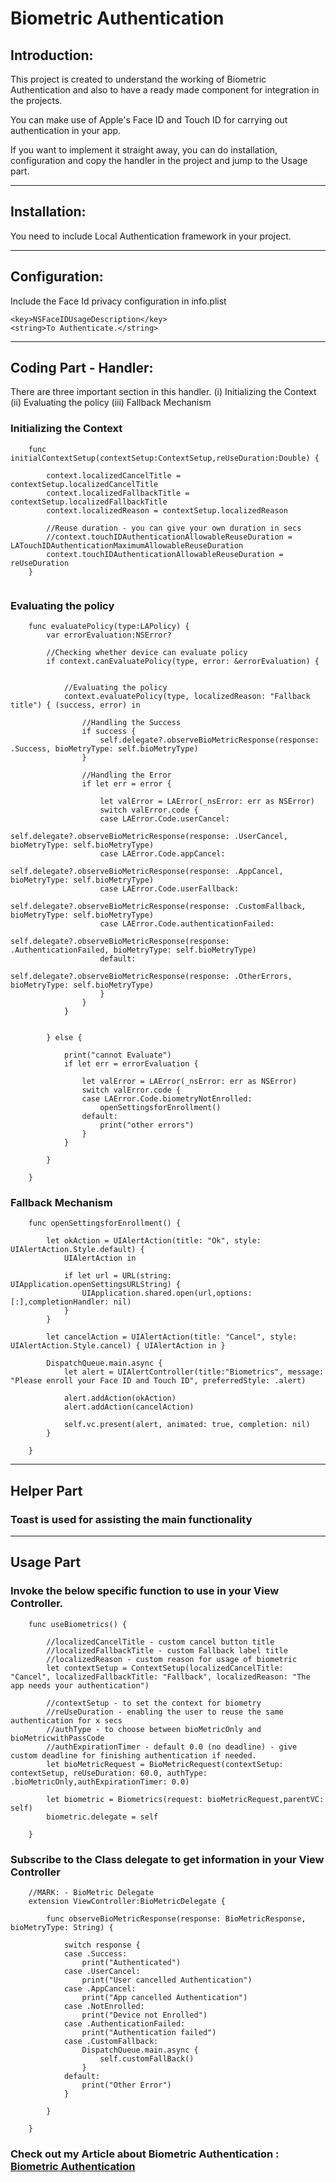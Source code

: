 # Biometric Authentication

## Introduction:

This project is created to understand the working of Biometric Authentication and also to have a ready made component for integration in the projects. 

You can make use of Apple's Face ID and Touch ID for carrying out authentication in your app.

If you want to implement it straight away, you can do installation, configuration and copy the handler in the project and jump to the Usage part.

---------------------------------------------------------------------------------------------------

## Installation:

You need to include Local Authentication framework in your project.

----------------------------------------------------------------------------------------------------

## Configuration:

Include the Face Id privacy configuration in info.plist

```
<key>NSFaceIDUsageDescription</key>
<string>To Authenticate.</string>
```
----------------------------------------------------------------------------------------------------

## Coding Part - Handler:

There are three important section in this handler. (i) Initializing the Context  (ii) Evaluating the policy (iii) Fallback Mechanism

### Initializing the Context

```
    func initialContextSetup(contextSetup:ContextSetup,reUseDuration:Double) {
        
        context.localizedCancelTitle = contextSetup.localizedCancelTitle
        context.localizedFallbackTitle = contextSetup.localizedFallbackTitle
        context.localizedReason = contextSetup.localizedReason
        
        //Reuse duration - you can give your own duration in secs
        //context.touchIDAuthenticationAllowableReuseDuration = LATouchIDAuthenticationMaximumAllowableReuseDuration
        context.touchIDAuthenticationAllowableReuseDuration = reUseDuration
    }
    
```

### Evaluating the policy

```
    func evaluatePolicy(type:LAPolicy) {
        var errorEvaluation:NSError?
        
        //Checking whether device can evaluate policy
        if context.canEvaluatePolicy(type, error: &errorEvaluation) {
            
        
            //Evaluating the policy
            context.evaluatePolicy(type, localizedReason: "Fallback title") { (success, error) in
                
                //Handling the Success
                if success {
                    self.delegate?.observeBioMetricResponse(response: .Success, bioMetryType: self.bioMetryType)
                }
                
                //Handling the Error
                if let err = error {
                    
                    let valError = LAError(_nsError: err as NSError)
                    switch valError.code {
                    case LAError.Code.userCancel:
                        self.delegate?.observeBioMetricResponse(response: .UserCancel, bioMetryType: self.bioMetryType)
                    case LAError.Code.appCancel:
                        self.delegate?.observeBioMetricResponse(response: .AppCancel, bioMetryType: self.bioMetryType)
                    case LAError.Code.userFallback:
                        self.delegate?.observeBioMetricResponse(response: .CustomFallback, bioMetryType: self.bioMetryType)
                    case LAError.Code.authenticationFailed:
                        self.delegate?.observeBioMetricResponse(response: .AuthenticationFailed, bioMetryType: self.bioMetryType)
                    default:
                        self.delegate?.observeBioMetricResponse(response: .OtherErrors, bioMetryType: self.bioMetryType)
                    }
                }
            }
            
    
        } else {
            
            print("cannot Evaluate")
            if let err = errorEvaluation {
                
                let valError = LAError(_nsError: err as NSError)
                switch valError.code {
                case LAError.Code.biometryNotEnrolled:
                    openSettingsforEnrollment()
                default:
                    print("other errors")
                }
            }
            
        }
    
    }
```

### Fallback Mechanism

```
    func openSettingsforEnrollment() { 
        
        let okAction = UIAlertAction(title: "Ok", style: UIAlertAction.Style.default) {
            UIAlertAction in
        
            if let url = URL(string: UIApplication.openSettingsURLString) {
                UIApplication.shared.open(url,options: [:],completionHandler: nil)
            }
        }
        
        let cancelAction = UIAlertAction(title: "Cancel", style: UIAlertAction.Style.cancel) { UIAlertAction in }
        
        DispatchQueue.main.async {
            let alert = UIAlertController(title:"Biometrics", message: "Please enroll your Face ID and Touch ID", preferredStyle: .alert)
            
            alert.addAction(okAction)
            alert.addAction(cancelAction)
            
            self.vc.present(alert, animated: true, completion: nil)
        }
        
    }
```


----------------------------------------------------------------------------------------------------

## Helper Part

### Toast  is used for assisting the main functionality

----------------------------------------------------------------------------------------------------

## Usage Part

### Invoke the below specific function to use in your View Controller. 

```
    func useBiometrics() {
       
        //localizedCancelTitle - custom cancel button title
        //localizedFallbackTitle - custom Fallback label title
        //localizedReason - custom reason for usage of biometric
        let contextSetup = ContextSetup(localizedCancelTitle: "Cancel", localizedFallbackTitle: "Fallback", localizedReason: "The app needs your authentication")
        
        //contextSetup - to set the context for biometry
        //reUseDuration - enabling the user to reuse the same authentication for x secs
        //authType - to choose between bioMetricOnly and bioMetricwithPassCode
        //authExpirationTimer - default 0.0 (no deadline) - give custom deadline for finishing authentication if needed.
        let bioMetricRequest = BioMetricRequest(contextSetup: contextSetup, reUseDuration: 60.0, authType: .bioMetricOnly,authExpirationTimer: 0.0)
    
        let biometric = Biometrics(request: bioMetricRequest,parentVC: self)
        biometric.delegate = self
        
    }
```

### Subscribe to the Class delegate to get information in your View Controller 

```
    //MARK: - BioMetric Delegate
    extension ViewController:BioMetricDelegate {
       
        func observeBioMetricResponse(response: BioMetricResponse, bioMetryType: String) {
            
            switch response {
            case .Success:
                print("Authenticated")
            case .UserCancel:
                print("User cancelled Authentication")
            case .AppCancel:
                print("App cancelled Authentication")
            case .NotEnrolled:
                print("Device not Enrolled")
            case .AuthenticationFailed:
                print("Authentication failed")
            case .CustomFallback:
                DispatchQueue.main.async {
                    self.customFallBack()
                }
            default:
                print("Other Error")
            }
            
        }
        
    }
```


### Check out my Article about Biometric Authentication : [Biometric Authentication](https://vijaysn.com/mobile/ios/ios-biometric-authentication)

